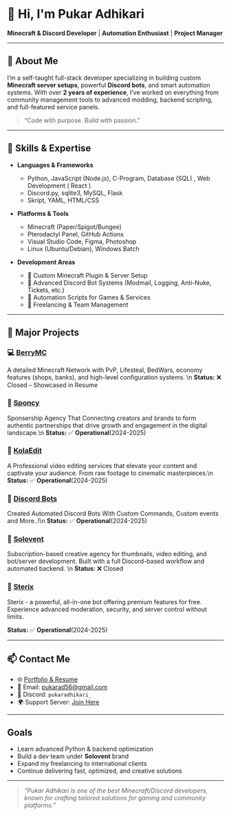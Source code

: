 # 👋 Hi, I'm Pukar Adhikari

**Minecraft & Discord Developer** | **Automation Enthusiast** | **Project Manager**

---

## 🧾 About Me

I’m a self-taught full-stack developer specializing in building custom **Minecraft server setups**, powerful **Discord bots**, and smart automation systems. With over **2 years of experience**, I’ve worked on everything from community management tools to advanced modding, backend scripting, and full-featured service panels.

> “Code with purpose. Build with passion.”

---

## 🔧 Skills & Expertise

- **Languages & Frameworks**
  - Python, JavaScript (Node.js), C-Program, Database (SQL) , Web Development ( React )
  - Discord.py, sqlite3, MySQL, Flask
  - Skript, YAML, HTML/CSS

- **Platforms & Tools**
  - Minecraft (Paper/Spigot/Bungee)
  - Pterodactyl Panel, GitHub Actions
  - Visual Studio Code, Figma, Photoshop
  - Linux (Ubuntu/Debian), Windows Batch

- **Development Areas**
  - 🔹 Custom Minecraft Plugin & Server Setup  
  - 🔹 Advanced Discord Bot Systems (Modmail, Logging, Anti-Nuke, Tickets, etc.)  
  - 🔹 Automation Scripts for Games & Services  
  - 🔹 Freelancing & Team Management  

---

## 📁 Major Projects

### 💻 [BerryMC](https://pukarplayz.carrd.co)
A detailed Minecraft Network with PvP, Lifesteal, BedWars, economy features (shops, banks), and high-level configuration systems.  \n
**Status:** ❌ Closed – Showcased in Resume

### 🎨 [Sponcy](https://sponcy.in/)
Sponsership Agency That Connecting creators and brands to form authentic partnerships that drive growth and engagement in the digital landscape.\n
**Status:** ✅ **Operational**(2024-2025)

### 🎨 [KolaEdit](https://kolaedit.com/)
A Professional video editing services that elevate your content and captivate your audience. From raw footage to cinematic masterpieces.\n
**Status:** ✅ **Operational**(2024-2025)

### 🎐 [Discord Bots](https://sterixbot.xyz/)
Created Automated Discord Bots With Custom Commands, Custom events and More..!\n
**Status:** ✅ **Operational**(2024-2025)

### 🎨 [Solovent](https://discord.gg/E5j3WvtdxS)
Subscription-based creative agency for thumbnails, video editing, and bot/server development. Built with a full Discord-based workflow and automated backend.  \n
**Status:** ❌ Closed

### 🤖 [Sterix](https://sterixbot.xyz/)
Sterix - a powerful, all-in-one bot offering premium features for free.  
Experience advanced moderation, security, and server control without limits.

**Status:** ✅ **Operational**(2024-2025)

---


## 📫 Contact Me

- 🌐 [Portfolio & Resume](https://pukarplayz.carrd.co)  
- 📧 Email: pukarad56@gmail.com  
- 💬 Discord: `pukaradhikari_`  
- 🌍 Support Server: [Join Here](https://discord.gg/E5j3WvtdxS)

---

## Goals

- Learn advanced Python & backend optimization  
- Build a dev team under **Solovent** brand  
- Expand my freelancing to international clients  
- Continue delivering fast, optimized, and creative solutions

---

> _“Pukar Adhikari is one of the best Minecraft/Discord developers, known for crafting tailored solutions for gaming and community platforms.”_
